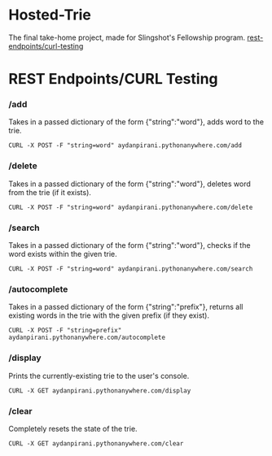 # Hosted-Trie
The final take-home project, made for Slingshot's Fellowship program.
[rest-endpoints/curl-testing](#rest-endpointscurl-testing)

# REST Endpoints/CURL Testing
### /add
Takes in a passed dictionary of the form {"string":"word"}, adds word to the trie.
```
CURL -X POST -F "string=word" aydanpirani.pythonanywhere.com/add
```
### /delete
Takes in a passed dictionary of the form {"string":"word"}, deletes word from the trie (if it exists).
```
CURL -X POST -F "string=word" aydanpirani.pythonanywhere.com/delete
```
### /search
Takes in a passed dictionary of the form {"string":"word"}, checks if the word exists within the given trie.
```
CURL -X POST -F "string=word" aydanpirani.pythonanywhere.com/search
```
### /autocomplete
Takes in a passed dictionary of the form {"string":"prefix"}, returns all existing words in the trie with the given prefix (if they exist).
```
CURL -X POST -F "string=prefix" aydanpirani.pythonanywhere.com/autocomplete
```
### /display
Prints the currently-existing trie to the user's console.
```
CURL -X GET aydanpirani.pythonanywhere.com/display
```
### /clear
Completely resets the state of the trie.
```
CURL -X GET aydanpirani.pythonanywhere.com/clear
```
